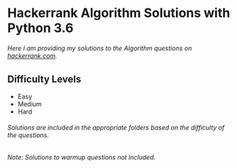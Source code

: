 # Hackerrank Algorithm Solutions with Python 3.6


###### Here I am providing my solutions to the Algorithm questions on [hackerrank.com](https://hackerrank.com). 



## Difficulty Levels

* Easy
* Medium
* Hard



###### Solutions are included in the appropriate folders based on the difficulty of the questions.



###### Note: Solutions to warmup questions not included.
